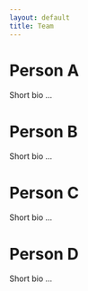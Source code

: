 ```yaml
---
layout: default
title: Team
---
```


# Person A

Short bio ...


# Person B

Short bio ...


# Person C

Short bio ...

# Person D

Short bio ...
